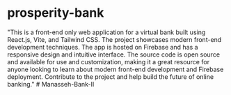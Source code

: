 # prosperity-bank
"This is a front-end only web application for a virtual bank built using React.js, Vite, and Tailwind CSS. The project showcases modern front-end development techniques.
The app is hosted on Firebase and has a responsive design and intuitive interface. The source code is open source and available for use and customization, making it a great resource for anyone looking to learn about modern front-end development and Firebase deployment. Contribute to the project and help build the future of online banking."
#   M a n a s s e h - B a n k - I I  
 